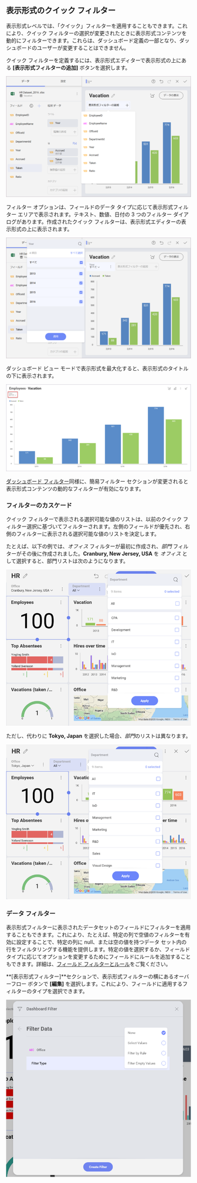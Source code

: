 ## 表示形式のクイック フィルター

表示形式レベルでは、「クイック」フィルターを適用することもできます。これにより、クイック フィルターの選択が変更されたときに表示形式コンテンツを動的にフィルターできます。これらは、ダッシュボード定義の一部となり、ダッシュボードのユーザーが変更することはできません。

クイック フィルターを定義するには、表示形式エディターで表示形式の上にある **[表示形式フィルターの追加]** ボタンを選択します。

![Visualization Quick Filter button in the Visualization Editor](images/visualization-quick-filter-sample.png)

フィルター オプションは、フィールドのデータ タイプに応じて表示形式フィルター エリアで表示されます。テキスト、数値、日付の 3 つのフィルター ダイアログがあります。作成されたクイック フィルターは、表示形式エディターの表示形式の上に表示されます。

![Visualization Filter settings](images/visualization-filter-location-editor.png)

ダッシュボード ビュー モードで表示形式を最大化すると、表示形式のタイトルの下に表示されます。

![VisualizationFilterLocation\_All](images/visualization-filter-location.png)

[ダッシュボード フィルター](dashboard-filters.md)同様に、簡易フィルター セクションが変更されると表示形式コンテンツの動的なフィルターが有効になります。

### フィルターのカスケード

クイック フィルターで表示される選択可能な値のリストは、以前のクイック フィルター選択に基づいてフィルターされます。左側のフィールドが優先され、右側のフィルターに表示される選択可能な値のリストを決定します。

たとえば、以下の例では、*オフィス* フィルターが最初に作成され、*部門* フィルターがその後に作成されました。**Cranbury, New Jersey, USA** を *オフィス* として選択すると、部門リストは次のようになります。

![Cascading Filter for the HR Dashboard showing departments in Cranbury](images/cascading-filter-hr-dashboard.png)

ただし、代わりに **Tokyo, Japan** を選択した場合、*部門*のリストは異なります。

![Cascading Filter for the HR Dashboard showing departments in Tokyo](images/cascading-filter-hr-dashboard-second-filter.png)

### データ フィルター

表示形式フィルターに表示されたデータセットのフィールドにフィルターを適用することもできます。これにより、たとえば、特定の列で空値のフィルターを有効に設定することで、特定の列に null、または空の値を持つデータ セット内の行をフィルタリングする機能を提供します。特定の値を選択するか、フィールド タイプに応じてオプションを変更するためにフィールドにルールを追加することもできます。詳細は、[フィールド フィルターとルール](field-filters-rules.md)をご覧ください。

**[表示形式フィルター]**セクションで、表示形式フィルターの横にあるオーバーフロー ボタンで **[編集]** を選択します。これにより、フィールドに適用するフィルターのタイプを選択できます。

![Dashboard Filter Field](images/Dashboard-Filter-Field.png)
